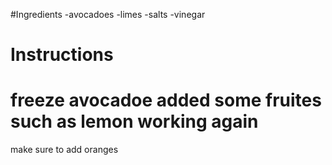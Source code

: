 #Ingredients
-avocadoes
-limes 
-salts 
-vinegar
# Instructions
freeze avocadoe
added some fruites such as lemon
working again
=======
make sure to add oranges
